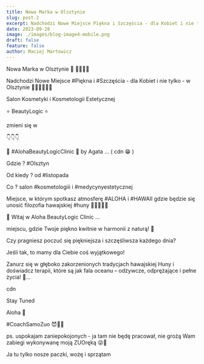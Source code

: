 ```yaml
---
title: Nowa Marka w Olsztynie
slug: post-2
excerpt: Nadchodzi Nowe Miejsce Pìękna i Szczęścia - dla Kobiet i nie tylko - w Olsztynie 🥰🌺🥰🌺🤩🌺
date: 2023-09-28
image: ./images/blog-image4-mobile.png
draft: false
feature: false
author: Maciej Martowicz
---
```


Nowa Marka w Olsztynie 🤗
🌺🌺🌺🌺

Nadchodzi Nowe Miejsce #Pìękna i #Szczęścia - dla Kobiet i nie tylko - w Olsztynie 🥰🌺🥰🌺🤩🌺

Salon Kosmetyki i Kosmetologii Estetycznej

⭐️ BeautyLogic ⭐️

zmieni się w

👇👇👇

🌺 #AlohaBeautyLogicClinic 🌺
by Agata ... ( cdn 😁 )

Gdzie ? #Olsztyn

Od kiedy ? od #listopada

Co ? salon #kosmetologiii i #medycynyestetycznej

Miejsce, w którym spotkasz atmosferę #ALOHA i #HAWAII
gdzie będzie się unosić filozofia hawajskiej #huny 🤙😍🥰🌺🌊

🌺 Witaj w Aloha BeautyLogic Clinic ...

miejscu, gdzie Twoje piękno kwitnie w harmonii z naturą! 🌿

Czy pragniesz poczuć się piękniejsza i szczęśliwsza każdego dnia?

Jeśli tak, to mamy dla Ciebie coś wyjątkowego!

Zanurz się w głęboko zakorzenionych tradycjach hawajskiej Huny i doświadcz terapii, które są jak fala oceanu – odżywcze, odprężające i pełne życia! 🌊...

cdn

Stay Tuned

Aloha 🤙

#CoachSamoZuo 😈🏴‍☠️

ps.
uspokajam zaniepokojonych - ja tam nie będę pracował, nie grożą Wam zabiegi wykonywanę moją ZUOręką 😜🙈

Ja tu tylko nosze paczki, wożę i sprzątam
